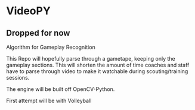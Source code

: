 # VideoPY

## Dropped for now
Algorithm for Gameplay Recognition 

This Repo will hopefully parse through a gametape, keeping only the gameplay sections. This will shorten the amount of time coaches and staff have to parse through video to make it watchable during scouting/training sessions.

The engine will be built off OpenCV-Python.

First attempt will be with Volleyball

